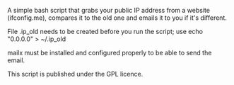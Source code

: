 A simple bash script that grabs your public IP address from a website (ifconfig.me), compares it to the old one and emails it to you if it's different.

File .ip_old needs to be created before you run the script; use echo "0.0.0.0" > ~/.ip_old

mailx must be installed and configured properly to be able to send the email.

This script is published under the GPL licence.
